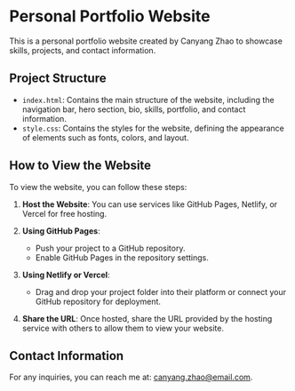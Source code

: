 # Personal Portfolio Website

This is a personal portfolio website created by Canyang Zhao to showcase skills, projects, and contact information.

## Project Structure

- `index.html`: Contains the main structure of the website, including the navigation bar, hero section, bio, skills, portfolio, and contact information.
- `style.css`: Contains the styles for the website, defining the appearance of elements such as fonts, colors, and layout.

## How to View the Website

To view the website, you can follow these steps:

1. **Host the Website**: You can use services like GitHub Pages, Netlify, or Vercel for free hosting.
   
2. **Using GitHub Pages**:
   - Push your project to a GitHub repository.
   - Enable GitHub Pages in the repository settings.

3. **Using Netlify or Vercel**:
   - Drag and drop your project folder into their platform or connect your GitHub repository for deployment.

4. **Share the URL**: Once hosted, share the URL provided by the hosting service with others to allow them to view your website.

## Contact Information

For any inquiries, you can reach me at: canyang.zhao@email.com.